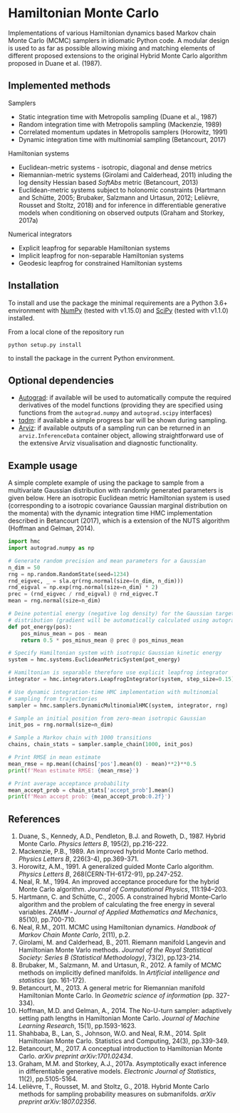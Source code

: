 # Hamiltonian Monte Carlo

Implementations of various Hamiltonian dynamics based Markov chain Monte Carlo (MCMC) samplers in idiomatic Python code. A modular design is used to as far as possible allowing mixing and matching elements of different proposed extensions to the original Hybrid Monte Carlo algorithm proposed in Duane et al. (1987).

## Implemented methods

Samplers

  * Static integration time with Metropolis sampling (Duane et al., 1987)
  * Random integration time with Metropolis sampling (Mackenzie, 1989)
  * Correlated momentum updates in Metropolis samplers (Horowitz, 1991)
  * Dynamic integration time with multinomial sampling (Betancourt, 2017)

Hamiltonian systems

  * Euclidean-metric systems - isotropic, diagonal and dense metrics
  * Riemannian-metric systems (Girolami and Calderhead, 2011) inluding the
    log density Hessian based *SoftAbs* metric (Betancourt, 2013)
  * Euclidean-metric systems subject to holonomic constraints (Hartmann and
    Schütte, 2005; Brubaker, Salzmann and Urtasun, 2012; Lelièvre, Rousset and
    Stoltz, 2018) and for inference in differentiable generative models when conditioning on observed outputs (Graham and Storkey, 2017a)

Numerical integrators

  * Explicit leapfrog for separable Hamiltonian systems
  * Implicit leapfrog for non-separable Hamiltonian systems
  * Geodesic leapfrog for constrained Hamiltonian systems


## Installation

To install and use the package the minimal requirements are a Python 3.6+ environment with [NumPy](http://www.numpy.org/) (tested with v1.15.0) and [SciPy](https://www.scipy.org) (tested with v1.1.0) installed.

From a local clone of the repository run

```python setup.py install```

to install the package in the current Python environment.

## Optional dependencies

  * [Autograd](https://github.com/HIPS/autograd): if available will be used to automatically compute the required derivatives of the model functions (providing they are specified using functions from the `autograd.numpy` and `autograd.scipy` interfaces)
  * [tqdm](https://github.com/tqdm/tqdm): if available a simple progress bar will be shown during sampling.
  * [Arviz](https://arviz-devs.github.io/arviz/index.html#): if available outputs of a sampling run can be returned in an `arviz.InferenceData` container object, allowing straightforward use of the extensive Arviz visualisation and diagnostic functionality.

## Example usage

A simple complete example of using the package to sample from a multivariate Gaussian distribution with randomly generated parameters is given below. Here an isotropic Euclidean metric Hamiltonian system is used (corresponding to a isotropic covariance Gaussian marginal distribution on the momenta) with the dynamic integration time HMC implementation described in Betancourt (2017), which is a extension of the NUTS algorithm (Hoffman and Gelman, 2014).

```python
import hmc
import autograd.numpy as np

# Generate random precision and mean parameters for a Gaussian
n_dim = 50
rng = np.random.RandomState(seed=1234)
rnd_eigvec, _ = sla.qr(rng.normal(size=(n_dim, n_dim)))
rnd_eigval = np.exp(rng.normal(size=n_dim) * 2)
prec = (rnd_eigvec / rnd_eigval) @ rnd_eigvec.T
mean = rng.normal(size=n_dim)

# Deine potential energy (negative log density) for the Gaussian target
# distribution (gradient will be automatically calculated using autograd)
def pot_energy(pos):
    pos_minus_mean = pos - mean
    return 0.5 * pos_minus_mean @ prec @ pos_minus_mean

# Specify Hamiltonian system with isotropic Gaussian kinetic energy
system = hmc.systems.EuclideanMetricSystem(pot_energy)

# Hamiltonian is separable therefore use explicit leapfrog integrator
integrator = hmc.integrators.LeapfrogIntegrator(system, step_size=0.15)

# Use dynamic integration-time HMC implementation with multinomial 
# sampling from trajectories
sampler = hmc.samplers.DynamicMultinomialHMC(system, integrator, rng)

# Sample an initial position from zero-mean isotropic Gaussian
init_pos = rng.normal(size=n_dim)

# Sample a Markov chain with 1000 transitions
chains, chain_stats = sampler.sample_chain(1000, init_pos)

# Print RMSE in mean estimate
mean_rmse = np.mean((chains['pos'].mean(0) - mean)**2)**0.5
print(f'Mean estimate RMSE: {mean_rmse}')

# Print average acceptance probability
mean_accept_prob = chain_stats['accept_prob'].mean()
print(f'Mean accept prob: {mean_accept_prob:0.2f}')
```

## References

  1. Duane, S., Kennedy, A.D., Pendleton, B.J. and Roweth, D., 1987.
     Hybrid Monte Carlo. *Physics letters B*, 195(2), pp.216-222.
  2. Mackenzie, P.B., 1989. An improved hybrid Monte Carlo method.
     *Physics Letters B*, 226(3-4), pp.369-371.
  3. Horowitz, A.M., 1991. A generalized guided Monte Carlo algorithm.
     *Physics Letters  B*, 268(CERN-TH-6172-91), pp.247-252.
  4. Neal, R. M., 1994. An improved acceptance procedure for the hybrid Monte
     Carlo algorithm. *Journal of Computational Physics*, 111:194–203.
  5. Hartmann, C. and Schütte, C., 2005. A constrained hybrid Monte‐Carlo
     algorithm and the problem of calculating the free energy in several
     variables. *ZAMM ‐ Journal of Applied Mathematics and Mechanics*, 85(10),
     pp.700-710.
  6. Neal, R.M., 2011. MCMC using Hamiltonian dynamics.
     *Handbook of Markov Chain Monte Carlo*, 2(11), p.2.
  7. Girolami, M. and Calderhead, B., 2011. Riemann manifold Langevin and
     Hamiltonian Monte Varlo methods. *Journal of the Royal Statistical Society:
     Series B (Statistical Methodology)*, 73(2), pp.123-214.
  8. Brubaker, M., Salzmann, M. and Urtasun, R., 2012. A family of MCMC methods
     on implicitly defined manifolds. In *Artificial intelligence and statistics*
     (pp. 161-172).
 9.  Betancourt, M., 2013. A general metric for Riemannian manifold Hamiltonian
     Monte Carlo. In *Geometric science of information* (pp. 327-334).
 10. Hoffman, M.D. and Gelman, A., 2014. The No-U-turn sampler: adaptively
     setting path lengths in Hamiltonian Monte Carlo. *Journal of Machine
     Learning Research*, 15(1), pp.1593-1623.
 11. Shahbaba, B., Lan, S., Johnson, W.O. and Neal, R.M., 2014.
     Split Hamiltonian Monte Carlo. Statistics and Computing, 24(3), pp.339-349.
 12. Betancourt, M., 2017. A conceptual introduction to Hamiltonian Monte Carlo.
     *arXiv preprint arXiv:1701.02434*.
 13. Graham, M.M. and Storkey, A.J., 2017a. Asymptotically exact inference in differentiable generative models. *Electronic Journal of Statistics*, 11(2), pp.5105-5164.
 14. Lelièvre, T., Rousset, M. and Stoltz, G., 2018. Hybrid Monte Carlo methods
     for sampling probability measures on submanifolds. *arXiv preprint
     arXiv:1807.02356*.
